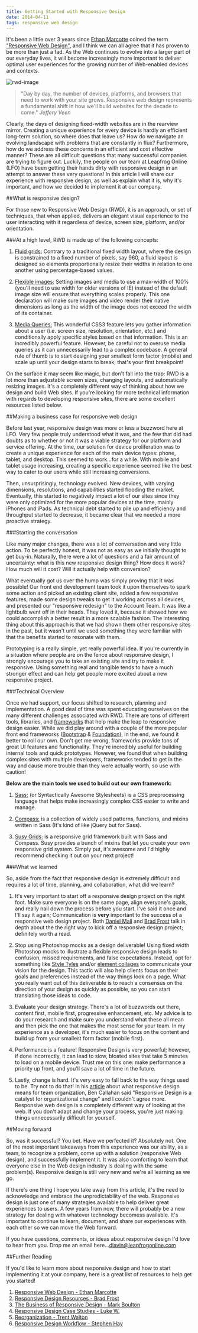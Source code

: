 ```yaml
---
title: Getting Started with Responsive Design
date: 2014-04-11
tags: responsive web design
---
```


<!-- Introduction -->

It's been a little over 3 years since <a href="http://ethanmarcotte.com/" target="_blank">Ethan Marcotte</a> coined the term <a href="http://alistapart.com/article/responsive-web-design/" target="_blank
">"Responsive Web Design"</a>, and I think we can all agree that it has proven to be more than just a fad. As the Web continues to evolve into a larger part of our everyday lives, it will become
increasingly more important to deliver optimal user experiences for the growing number of Web-enabled devices and contexts.

<img src="/images/flat-rwd.png" alt="rwd-image">

> "Day by day, the number of devices, platforms, and browsers that need to work with your site grows. Responsive web design represents a fundamental shift in how we'll build websites for the decade to come." *Jeffery Veen*

Clearly, the days of designing fixed-width websites are in the rearview mirror. Creating a unique experience for every device is hardly an efficient long-term solution, so where does that leave us?
How do we navigate an evolving landscape with problems that are constantly in flux? Furthermore, how do we address these concerns in an efficient
and cost effective manner? These are all difficult questions that many successful companies are trying to figure out.  Luckily, the people on our team at Leapfrog Online (LFO) have been getting their
hands dirty with responsive design in an attempt to answer these very questions! In this article I will share our experience with responsive design, as well as explain what it is, why it's important, and
how we decided to implement it at our company.

<!-- Body -->

##What is responsive design?

For those new to Responsive Web Design (RWD), it is an approach, or set of techniques, that when applied, delivers an elegant visual experience to the user interacting with it regardless of device,
screen size, platform, and/or orientation.

###At a high level, RWD is made up of the following concepts:

1. <a href="http://alistapart.com/article/fluidgrids">Fluid grids:</a> Contrary to a traditional fixed width layout, where the design is constrained to
a fixed number of pixels, say 960, a fluid layout is designed so elements proportionally resize their widths in relation to one another using percentage-based values.

2. <a href="http://alistapart.com/article/fluid-images/">Flexible images:</a> Setting images and media to use a max-width of 100% (you'll need to use width for older versions of IE) instead of the default image size will ensure that everything scales properly.  This one declaration will make
sure images and video render their native dimensions as long as the width of the image does not exceed the width of its container.

3. <a href="https://developer.mozilla.org/en-US/docs/Web/Guide/CSS/Media_queries">Media Queries:</a> This wonderful CSS3 feature lets you gather
information about a user (i.e. screen size, resolution, orientation, etc.) and conditionally apply specific styles based on that information.  This is
an incredibly powerful feature. However, be careful not to overuse media queries as it can unnecessarily lead to a complex codebase. A general rule of
thumb is to start designing your smallest form factor (mobile) and scale up until your design starts to break; that's your first breakpoint!

On the surface it may seem like magic, but don't fall into the trap: RWD is a lot more than adjustable screen sizes, changing layouts, and automatically
resizing images. It's a completely different way of thinking about how we design and build Web sites. If you're looking for more technical information
with regards to developing responsive sites, there are some excellent resources listed below.

##Making a business case for responsive web design

Before last year, responsive design was more or less a buzzword here at LFO. Very few people truly understood what it was, and the few that did had
doubts as to whether or not it was a viable strategy for our platform and service offering. At the time, our solution for device proliferation was to create a unique experience for each of the main
device types: phone, tablet, and desktop.  This seemed to work...for a while. With mobile and tablet usage increasing, creating a specific experience
seemed like the best way to cater to our users while still increasing conversions.

Then, unsurprisingly, technology evolved. New devices, with varying dimensions, resolutions, and capabilities started flooding the market. Eventually,
this started to negatively impact a lot of our sites since they were only optimized for the more popular devices at the time, mainly iPhones and iPads. As technical debt started to pile up and efficiency and throughput started to decrease, it became clear that we needed a more
proactive strategy.

###Starting the conversation

Like many major changes, there was a lot of conversation and very little action. To be perfectly honest, it was not as easy as we initially thought to
get buy-in. Naturally, there were a lot of questions and a fair amount of uncertainty: what is this new responsive design thing? How does it work? How
much will it cost? Will it actually help with conversion?

What eventually got us over the hump was simply proving that it was possible! Our front end development team took it upon themselves to spark some
action and picked an existing client site, added a few responsive features, made some design tweaks to get it working accross all devices, and presented our "responsive redesign" to the Account Team. It was like a lightbulb went off in their heads. They loved it, because it showed how we could accomplish a better result in a more scalable fashion. The interesting thing about this approach is that we had shown them other responsive sites in the past, but it wasn't until we used something they were familiar with that the benefits started to resonate with them.

Prototyping is a really simple, yet really powerful idea. If you're currently in a situation where people are on the fence about responsive design, I strongly encourage you to take an existing site and try to make it responsive.  Using something real and tangible tends to have a much stronger effect and can help get people more excited about a new responsive project.

###Technical Overview

Once we had support, our focus shifted to research, planning and implementation. A good deal of time was spent educating ourselves on the many different
challenges associated with RWD. There are tons of different tools, libraries, and <a href="http://usablica.github.io/front-end-
frameworks/compare.html" target="_blank">frameworks</a> that help make the leap to responsive design easier.  While we did play around
with a couple of the more popular front end frameworks  (<a href="http://getbootstrap.com/">Bootstrap</a> & <a href="http://foundation.zurb.com/">
Foundation</a>), in the end, we found it better to roll our own. Don't get me wrong, frameworks provide tons of great UI features and functionality. They're
incredibly useful for building internal tools and quick prototypes. However, we found that when building complex sites with multiple developers, frameworks tended to get in the way and cause more trouble than they were actually worth, so use with caution!

**Below are the main tools we used to build out our own framework:**

1. <a href="http://sass-lang.com/">Sass:</a> (or Syntactically Awesome Stylesheets) is a CSS preprocessing language that helps make increasingly complex
CSS easier to write and manage.

2. <a href="http://compass-style.org/">Compass:</a> is a collection of widely used patterns, functions, and mixins written in Sass (It's kind of like
jQuery but for Sass).

3. <a href="http://susy.oddbird.net/">Susy Grids:</a> is a responsive grid framework built with Sass and Compass.  Susy provides a bunch of mixins that
let you create your own responsive grid system.  Simply put, it's awesome and I'd highly recommend checking it out on your next project!

###What we learned

So, aside from the fact that responsive design is extremely difficult and requires a lot of time, planning, and collaboration, what did we learn?

1. It's very important to start off a responsive design project on the right foot.  Make sure everyone is on the same page, align everyone's goals, and
really nail down the process before you start. I've said it once and I'll say it again; Communication is **very** important to the success of a
responsive web design project.  Both <a href="http://danielmall.com/articles/responsive-mobile-entertainment-weekly/" target="_blank">Daniel Mall</a>
and <a href="http://bradfrostweb.com/blog/post/entertainment-weekly/">Brad Frost</a> talk in depth about the the right way to kick off a responsive
design project; definitely worth a read.

2. Stop using Photoshop mocks as a design deliverable!  Using fixed width Photoshop mocks to illustrate a flexible responsive design leads to confusion,
missed requirements, and false expectations. Instead, opt for something like <a href="http://styletil.es/">Style Tyles</a> and/or <a
href="http://danielmall.com/articles/rif-element-collages/">element collages</a> to communicate your vision for the design.  This tactic will also help
clients focus on their goals and preferences instead of the way things look on a page.  What you really want out of this deliverable is to reach a
consensus on the direction of your design as quickly as possible, so you can start translating those ideas to code.

3. Evaluate your design strategy. There's a lot of buzzwords out there, content first, mobile first, progressive enhancement, etc. My advice is to do your
research and make sure you understand what these all mean and then pick the one that makes the most sense for your team. In my experience as a
developer, it's much easier to focus on the content and build up from your smallest form factor (mobile first).

4. Performance is a feature! Responsive Design is very powerful; however, if done incorrectly, it can lead to slow, bloated sites that take 5 minutes to
load on a mobile device. Trust me on this one: make performance a priority up front, and you'll save a lot of time in the future.

5. Lastly, change is hard. It's very easy to fall back to the way things used to be. Try not to do that! In his <a href="http://www.creativebloq.
com/business/what-responsive-web-design-means-team-organisation-11410353" target="_blank">article</a> about what responsive design means for team
organization, Ben Callahan said "Responsive Design is a catalyst for organizational change" and I couldn't agree more.  Responsive web design is a
completely different way of looking at the web. If you don't adapt and change your process, you're just making things unnecessarily difficult for
yourself.

<!-- Conclusion -->

##Moving forward

So, was it successful? You bet. Have we perfected it? Absolutely not.  One of the most important takeaways from this experience was our ability, as a
team, to recognize a problem, come up with a solution (responsive Web design), and successfully implement it.  It was also comforting to learn that
everyone else in the Web design industry is dealing with the same problem(s). Responsive design is
still very new and we're all learning as we go.

If there's one thing I hope you take away from this article, it's the need to acknowledge and embrace the unpredictability of the web. Responsive design is
just one of many strategies available to help deliver great experiences to users. A few years from now, there will probably be a new strategy for
dealing with whatever technology becomess available. It's important to continue to learn, document, and share our experiences with each other so we
can move the Web forward.

 If you have questions, comments, or
ideas about responsive design I'd love to hear from you. Drop me an email here...<a href="mailto:dlavin@leapfrogonline.com">dlavin@leapfrogonline.com</a>

##Further Reading

If you'd like to learn more about responsive design and how to start implementing it at your company, here is a great list of resources to help get you started!

1. <a href="http://alistapart.com/article/responsive-web-design/">Responsive Web Design - Ethan Marcotte</a>
2. <a href="http://bradfrost.github.io/this-is-responsive/resources.html">Responsive Design Resources - Brad Frost </a>
3. <a href="http://markboulton.co.uk/journal/thebusinessofrwd">The Business of Responsive Design - Mark Boulton</a>
4. <a href="http://www.lukew.com/ff/entry.asp?1691 ">Responsive Design Case Studies - Luke W.</a>
5. <a href="http://trentwalton.com/2013/04/10/reorganization">Reorganization - Trent Walton</a>
6. <a href="http://www.amazon.com/Responsive-Design-Workflow-Stephen-Hay/dp/0321887867">Responsive Design Workflow - Stephen Hay</a>

